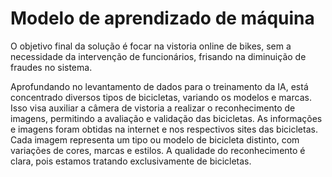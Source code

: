 # Modelo de aprendizado de máquina

O objetivo final da solução é focar na vistoria online de bikes, sem a necessidade da intervenção de funcionários, frisando na diminuição de fraudes no sistema. 

Aprofundando no levantamento de dados para o treinamento da IA, está concentrado diversos tipos de bicicletas, variando os modelos e marcas. Isso visa auxiliar a câmera de vistoria a realizar o reconhecimento de imagens, permitindo a avaliação e validação das bicicletas. As informações e imagens foram obtidas na internet e nos respectivos sites das bicicletas. Cada imagem representa um tipo ou modelo de bicicleta distinto, com variações de cores, marcas e estilos. A qualidade do reconhecimento é clara, pois estamos tratando exclusivamente de bicicletas.
